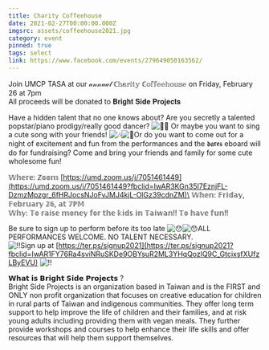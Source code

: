 ```yaml
---
title: Charity Coffeehouse
date: 2021-02-27T00:00:00.000Z
imgsrc: assets/coffeehouse2021.jpg
category: event
pinned: true
tags: select
link: https://www.facebook.com/events/279649050163562/
---
```

Join UMCP TASA at our 𝒶𝓃𝓃𝓊𝒶𝓁 ℂ𝕙𝕒𝕣𝕚𝕥𝕪 ℂ𝕠𝕗𝕗𝕖𝕖𝕙𝕠𝕦𝕤𝕖 on Friday, February 26 at 7pm\
All proceeds will be donated to 𝐁𝐫𝐢𝐠𝐡𝐭 𝐒𝐢𝐝𝐞 𝐏𝐫𝐨𝐣𝐞𝐜𝐭𝐬

Have a hidden talent that no one knows about? Are you secretly a talented popstar/piano prodigy/really good dancer? ![💃🏻](https://static.xx.fbcdn.net/images/emoji.php/v9/t2/1/16/1f483_1f3fb.png) Or maybe you want to sing a cute song with your friends! ![🎶](https://static.xx.fbcdn.net/images/emoji.php/v9/t1f/1/16/1f3b6.png)![🎤](https://static.xx.fbcdn.net/images/emoji.php/v9/t7e/1/16/1f3a4.png)Or do you want to come out for a night of excitement and fun from the performances and the 𝖉𝖆𝖗𝖊𝖘 eboard will do for fundraising? Come and bring your friends and family for some cute wholesome fun!

𝕎𝕙𝕖𝕣𝕖: ℤ𝕠𝕠𝕞 [https://umd.zoom.us/j/7051461449](https://umd.zoom.us/j/7051461449?fbclid=IwAR3KGn35I7EznjFL-DzmzMpzgr_6fHRJocsNJoFvJMJ4kjL-OlGz39cdnZM)\
𝕎𝕙𝕖𝕟: 𝔽𝕣𝕚𝕕𝕒𝕪, 𝔽𝕖𝕓𝕣𝕦𝕒𝕣𝕪 𝟚𝟞, 𝕒𝕥 𝟟ℙ𝕄\
𝕎𝕙𝕪: 𝕋𝕠 𝕣𝕒𝕚𝕤𝕖 𝕞𝕠𝕟𝕖𝕪 𝕗𝕠𝕣 𝕥𝕙𝕖 𝕜𝕚𝕕𝕤 𝕚𝕟 𝕋𝕒𝕚𝕨𝕒𝕟!! 𝕋𝕠 𝕙𝕒𝕧𝕖 𝕗𝕦𝕟!!

Be sure to sign up to perform before its too late ![😯](https://static.xx.fbcdn.net/images/emoji.php/v9/t42/1/16/1f62f.png)![😯](https://static.xx.fbcdn.net/images/emoji.php/v9/t42/1/16/1f62f.png)ALL PERFORMANCES WELCOME. NO TALENT NECESSARY.\
![‼️](https://static.xx.fbcdn.net/images/emoji.php/v9/t77/1/16/203c.png)Sign up at [https://ter.ps/signup2021](https://ter.ps/signup2021?fbclid=IwAR1FY76Ra4sviNRuSKDe9OBYsuR2ML3YHqQozlQ9C_GtcixsfXUfzLByEVU) ![‼️](https://static.xx.fbcdn.net/images/emoji.php/v9/t77/1/16/203c.png)

𝗪𝗵𝗮𝘁 𝗶𝘀 𝗕𝗿𝗶𝗴𝗵𝘁 𝗦𝗶𝗱𝗲 𝗣𝗿𝗼𝗷𝗲𝗰𝘁𝘀 ?\
Bright Side Projects is an organization based in Taiwan and is the FIRST and ONLY non profit organization that focuses on creative education for children in rural parts of Taiwan and indigenous communities. They offer long term support to help improve the life of children and their families, and at risk young adults including providing them with vegan meals. They further provide workshops and courses to help enhance their life skills and offer resources that will help them support themselves.